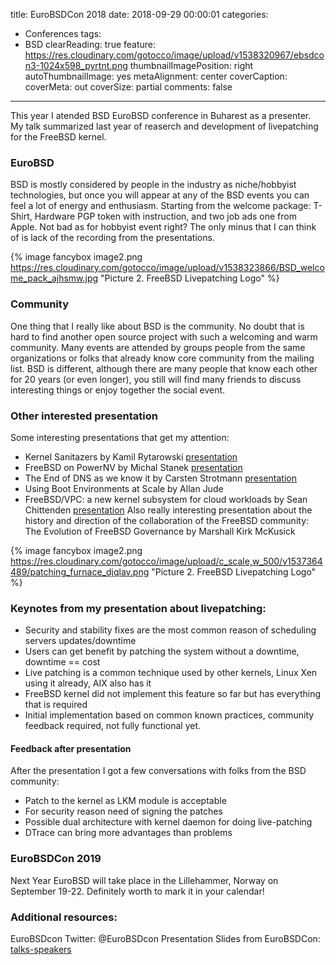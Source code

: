 title: EuroBSDCon 2018
date: 2018-09-29 00:00:01
categories:
- Conferences
tags:
- BSD
clearReading: true
feature: https://res.cloudinary.com/gotocco/image/upload/v1538320967/ebsdcon3-1024x598_pyrtnt.png
thumbnailImagePosition: right
autoThumbnailImage: yes
metaAlignment: center
coverCaption:
coverMeta: out
coverSize: partial
comments: false
---
This year I atended BSD EuroBSD conference in Buharest as a presenter. My talk summarized last year of reaserch and development of livepatching for the FreeBSD kernel. 

<!-- more -->
### EuroBSD
BSD is mostly considered by people in the industry as niche/hobbyist technologies, but once you will appear at any of the BSD events you can feel a lot of energy and enthusiasm. 
Starting from the welcome package: T-Shirt, Hardware PGP token with instruction, and two job ads one from Apple. Not bad as for hobbyist event right? 
The only minus that I can think of is lack of the recording from the presentations.

{% image fancybox  image2.png https://res.cloudinary.com/gotocco/image/upload/v1538323866/BSD_welcome_pack_ajhsmw.jpg "Picture 2. FreeBSD Livepatching Logo" %}


### Community
One thing that I really like about BSD is the community. No doubt that is hard to find another open source project with such a welcoming and warm community.
Many events are attended by groups people from the same organizations or folks that already know core community from the mailing list. BSD is different, although there are many people that know each other for 20 years (or even longer), you still will find many friends to discuss interesting things or enjoy together the social event.

### Other interested presentation
Some interesting presentations that get my attention:

* Kernel Sanitazers by Kamil Rytarowski [presentation](http://netbsd.org/~kamil/eurobsdcon2018_ksanitizers.html)
* FreeBSD on PowerNV by Michal Stanek [presentation](https://2018.eurobsdcon.org/static/slides/FreeBSD%20on%20PowerNV%20-%20Michal%20Stanek.pdf) 
* The End of DNS as we know it by Carsten Strotmann [presentation](https://doh.defaultroutes.de/The-End-of-DNS-as-we-know.html)
* Using Boot Environments at Scale by Allan Jude
* FreeBSD/VPC: a new kernel subsystem for cloud workloads by Sean Chittenden [presentation](https://www.slideshare.net/SeanChittenden/freebsd-vpc-introduction)
Also really interesting presentation about the history and direction of the collaboration of the FreeBSD community: The Evolution of FreeBSD Governance by Marshall Kirk McKusick


{% image fancybox  image2.png https://res.cloudinary.com/gotocco/image/upload/c_scale,w_500/v1537364489/patching_furnace_djqlav.png "Picture 2. FreeBSD Livepatching Logo" %}
### Keynotes from my presentation about livepatching:

 * Security and stability fixes are the most common reason of scheduling servers updates/downtime
 * Users can get benefit by patching the system without a downtime, downtime == cost
 * Live patching is a common technique used by other kernels, Linux Xen using it already, AIX also has it
 * FreeBSD kernel did not implement this feature so far but has everything that is required
 * Initial implementation based on common known practices, community feedback required, not fully functional yet.

#### Feedback after presentation
After the presentation I got a few conversations with folks from the BSD community:

 * Patch to the kernel as  LKM module is acceptable
 * For security reason need of signing the patches
 * Possible dual architecture with kernel daemon for doing live-patching
 * DTrace can bring more advantages than problems

### EuroBSDCon 2019
Next Year EuroBSD will take place in the Lillehammer, Norway on September 19-22. Definitely worth to mark it in your calendar!


### Additional resources:

EuroBSDcon Twitter: @EuroBSDcon
Presentation Slides from EuroBSDCon: [talks-speakers](https://2018.eurobsdcon.org/talks-speakers/)



